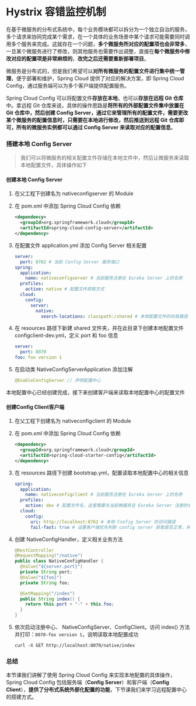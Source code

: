 # Hystrix 容错监控机制

在基于微服务的分布式系统中，每个业务模块都可以拆分为一个独立自治的服务，多个请求来协同完成某个需求，在一个具体的业务场景中某个请求可能需要同时调用多个服务来完成。这就存在一个问题，**多个微服务所对应的配置项也会非常多**，一旦某个微服务进行了修改，则其他服务也需要作出调整，直接在**每个微服务中修改对应的配置项是非常麻烦的**，**改完之后还需要重新部署项目**。

微服务是分布式的，但是我们希望可以**对所有微服务的配置文件进行集中统一管理**，便于部署和维护，Spring Cloud 提供了对应的解决方案，即 Spring Cloud Config，通过服务端可以为多个客户端提供配置服务。

Spring Cloud Config 可以将配置文件**存放在本地**，也可以**存放在远程 Git 仓库**中。拿远程 Git 仓库来说，具体的操作思路是**将所有的外部配置文件集中放置在 Git 仓库中，然后创建 Config Server，通过它来管理所有的配置文件，需要更改某个微服务的配置信息时，只需要在本地进行修改，然后推送到远程 Git 仓库即可，所有的微服务实例都可以通过 Config Server 来读取对应的配置信息**。

### 搭建本地 Config Server
> 我们可以将微服务的相关配置文件存储在本地文件中，然后让微服务来读取本地配置文件，具体操作如下

#### 创建本地 Config Server

1. 在父工程下创建名为 nativeconfigserver 的 Module

2. 在 pom.xml 中添加 Spring Cloud Config 依赖

   ```xml
   <dependency>
     <groupId>org.springframework.cloud</groupId>
     <artifactId>spring-cloud-config-server</artifactId>
   </dependency>
   ```

3. 在配置文件 application.yml 添加 Config Server 相关配置

   ```yaml
   server:
     port: 8762 # 当前 Config Server 服务端口
   spring:
     application:
       name: nativeconfigserver # 当前服务注册在 Eureka Server 上的名称
     profiles:
       active: native # 配置文件获取方式
     cloud:
       config:
         server:
           native:
             search-locations: classpath:/shared # 本地配置文件的存放路径
   ```

4. 在 resources 路径下新建 shared 文件夹，并在此目录下创建本地配置文件 configclient-dev.yml，定义 port 和 foo 信息

   ```yaml
   server:
     port: 8070
   foo: foo version 1
   ```

5. 在启动类 NativeConfigServerApplication 添加注解

   ```java
   @EnableConfigServer // 声明配置中心
   ```

本地配置中心已经创建完成，接下来创建客户端来读取本地配置中心的配置文件

#### 创建Config Client客户端

1. 在父工程下创建名为 nativeconfigclient 的 Module

2. 在 pom.xml 中添加 Spring Cloud Config 依赖

   ```xml
   <dependency>
     <groupId>org.springframework.cloud</groupId>
     <artifactId>spring-cloud-starter-config</artifactId>
   </dependency>
   ```

3. 在 resources 路径下创建 bootstrap.yml，配置读取本地配置中心的相关信息

   ```yaml
   spring:
     application:
       name: nativeconfigclient # 当前服务注册在 Eureka Server 上的名称
     profiles:
       active: dev # 配置文件名，这里需要与当前微服务在 Eureka Server 注册的名称结合起来使用，两个值用 - 连接，比如当前微服务的名称是 configclient，profiles.active 的值是 dev，那么就会在本地 Config Server 中查找名为 configclient-dev 的配置文件
     cloud:
       config:
         uri: http://localhost:8762 # 本地 Config Server 的访问路径
         fail-fast: true # 设置客户端优先判断 config server 获取是否正常，并快速响应失败内容
   ```

4. 创建 NativeConfigHandler，定义相关业务方法

   ```java
   @RestController
   @RequestMapping("/native")
   public class NativeConfigHandler {
     @Value("${server.port}")
     private String port;
     @Value("${foo}")
     private String foo;
   
     @GetMapping("/index")
     public String index() {
       return this.port + "-" + this.foo;
     }
   }
   ```

5. 依次启动注册中心、 NativeConfigServer、ConfigClient。访问 index() 方法并打印：`8070-foo version 1`，说明读取本地配置成功

   ```shell
   curl -X GET http://localhost:8070/native/index
   ```

### 总结
本节课我们讲解了使用 Spring Cloud Config 来实现本地配置的具体操作，Spring Cloud Config 包括服务端（**Config Server**）和客户端（**Config Client**），**提供了分布式系统外部化配置的功能**，下节课我们来学习远程配置中心的搭建方式。